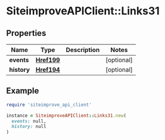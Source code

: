 # SiteimproveAPIClient::Links31

## Properties

| Name | Type | Description | Notes |
| ---- | ---- | ----------- | ----- |
| **events** | [**Href199**](Href199.md) |  | [optional] |
| **history** | [**Href194**](Href194.md) |  | [optional] |

## Example

```ruby
require 'siteimprove_api_client'

instance = SiteimproveAPIClient::Links31.new(
  events: null,
  history: null
)
```

